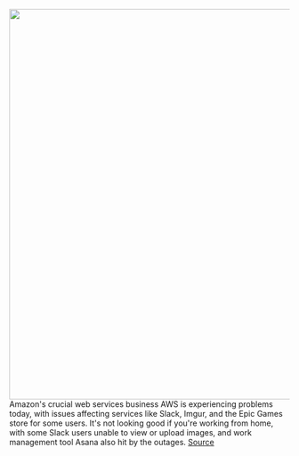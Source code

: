 <img src='https://cdn.vox-cdn.com/thumbor/FuHW7OnFysF7J20FQZDme-Dw8JU=/0x0:2040x1360/1200x800/filters:focal(857x517:1183x843)/cdn.vox-cdn.com/uploads/chorus_image/image/70305352/acastro_181114_1777_amazon_hq2_0003.0.jpg' width='700px' /><br/>
Amazon's crucial web services business AWS is experiencing problems today, with issues affecting services like Slack, Imgur, and the Epic Games store for some users. It's not looking good if you're working from home, with some Slack users unable to view or upload images, and work management tool Asana also hit by the outages.
<a href='https://www.theverge.com/2021/12/22/22849780/amazon-aws-is-down-outage-slack-imgur-hulu-asana-epic'> Source <a/>